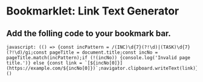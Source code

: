 # Bookmarklet: Link Text Generator


## Add the folling code to your bookmark bar.

```
javascript: (() => {const incPattern = /(INC)\d{7}(?!\d)|(TASK)\d{7}(?!\d)/gi;const pageTitle = document.title;const incNo = pageTitle.match(incPattern);if (!(incNo)) {console.log('Invalid page title.')} else {const link = `[${incNo[0]}](https://example.com/${incNo[0]})`;navigator.clipboard.writeText(link)}})()
```